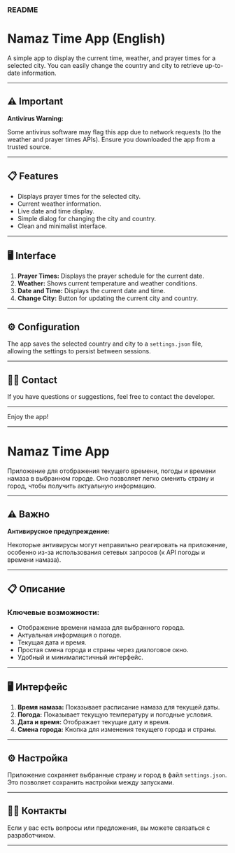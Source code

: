 ### README

# Namaz Time App (English)

A simple app to display the current time, weather, and prayer times for a selected city. You can easily change the country and city to retrieve up-to-date information.

---

## ⚠️ Important

**Antivirus Warning:**  

Some antivirus software may flag this app due to network requests (to the weather and prayer times APIs). Ensure you downloaded the app from a trusted source.

---

## 📋 Features

- Displays prayer times for the selected city.
- Current weather information.
- Live date and time display.
- Simple dialog for changing the city and country.
- Clean and minimalist interface.

---

## 🖥 Interface

1. **Prayer Times:** Displays the prayer schedule for the current date.
2. **Weather:** Shows current temperature and weather conditions.
3. **Date and Time:** Displays the current date and time.
4. **Change City:** Button for updating the current city and country.

---

## ⚙️ Configuration

The app saves the selected country and city to a `settings.json` file, allowing the settings to persist between sessions.

---

## 🧑‍💻 Contact

If you have questions or suggestions, feel free to contact the developer.

--- 

Enjoy the app!

--- 

# Namaz Time App

Приложение для отображения текущего времени, погоды и времени намаза в выбранном городе. Оно позволяет легко сменить страну и город, чтобы получить актуальную информацию.

---

## ⚠️ Важно

**Антивирусное предупреждение:**  

Некоторые антивирусы могут неправильно реагировать на приложение, особенно из-за использования сетевых запросов (к API погоды и времени намаза).

---

## 📋 Описание

### Ключевые возможности:
- Отображение времени намаза для выбранного города.
- Актуальная информация о погоде.
- Текущая дата и время.
- Простая смена города и страны через диалоговое окно.
- Удобный и минималистичный интерфейс.

---


## 🖥 Интерфейс

1. **Время намаза:** Показывает расписание намаза для текущей даты.
2. **Погода:** Показывает текущую температуру и погодные условия.
3. **Дата и время:** Отображает текущие дату и время.
4. **Смена города:** Кнопка для изменения текущего города и страны.

---

## ⚙️ Настройка

Приложение сохраняет выбранные страну и город в файл `settings.json`. Это позволяет сохранить настройки между запусками.

---

## 🧑‍💻 Контакты

Если у вас есть вопросы или предложения, вы можете связаться с разработчиком.

---
